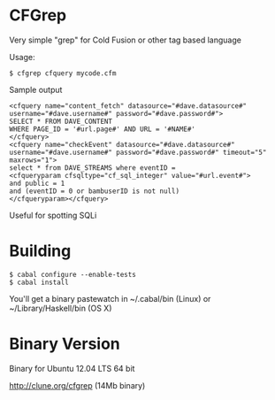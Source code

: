 CFGrep
==========

Very simple "grep" for Cold Fusion or other tag based language

Usage:
```
$ cfgrep cfquery mycode.cfm
```

Sample output
```
<cfquery name="content_fetch" datasource="#dave.datasource#" username="#dave.username#" password="#dave.password#">
SELECT * FROM DAVE_CONTENT
WHERE PAGE_ID = '#url.page#' AND URL = '#NAME#'
</cfquery>
<cfquery name="checkEvent" datasource="#dave.datasource#" username="#dave.username#" password="#dave.password#" timeout="5" maxrows="1">
select * from DAVE_STREAMS where eventID =
<cfqueryparam cfsqltype="cf_sql_integer" value="#url.event#">
and public = 1
and (eventID = 0 or bambuserID is not null)
</cfqueryparam></cfquery>
```

Useful for spotting SQLi

Building
========


```
$ cabal configure --enable-tests
$ cabal install
```
You'll get a binary pastewatch in ~/.cabal/bin (Linux) or ~/Library/Haskell/bin (OS X)

Binary Version
==============

Binary for Ubuntu 12.04 LTS 64 bit

http://clune.org/cfgrep   (14Mb binary)



